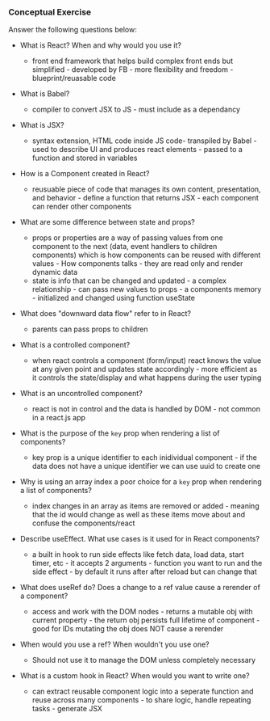 ### Conceptual Exercise

Answer the following questions below:

- What is React? When and why would you use it?
    * front end framework that helps build complex front ends but simplified - developed by FB - more flexibility and freedom - blueprint/reuasable code

- What is Babel?
    * compiler to convert JSX to JS - must include as a dependancy 

- What is JSX?
    * syntax extension, HTML code inside JS code- transpiled by Babel - used to describe UI  and produces react elements - passed to a function and stored in variables

- How is a Component created in React?
    * reusuable piece of code that manages its own content, presentation, and behavior - define a function that returns JSX - each component can render other components

- What are some difference between state and props?
    * props or properties are a way of passing values from one component to the next (data, event handlers to children components) which is how components can be reused with different values - How components talks - they are read only and render dynamic data
    * state is info that can be changed and updated - a complex relationship - can pass new values to props - a components memory - initialized and changed using function useState 

- What does "downward data flow" refer to in React?
    * parents can pass props to children

- What is a controlled component?
    * when react controls a component (form/input) react knows the value at any given point and updates state accordingly - more efficient as it controls the state/display and what happens during the user typing

- What is an uncontrolled component?
    * react is not in control and the data is handled by DOM - not common in a react.js app

- What is the purpose of the `key` prop when rendering a list of components?
    * key prop is a unique identifier to each inidividual component - if the data does not have a unique identifier we can use uuid to create one

- Why is using an array index a poor choice for a `key` prop when rendering a list of components?
    * index changes in an array as items are removed or added - meaning that the id would change as well as these items move about and confuse the components/react 

- Describe useEffect.  What use cases is it used for in React components?
    * a built in hook to run side effects like fetch data, load data, start timer, etc - it accepts 2 arguments - function you want to run and the side effect  - by default it runs after after reload but can change that 

- What does useRef do?  Does a change to a ref value cause a rerender of a component?
    * access and work with the DOM nodes - returns a mutable obj with current property - the return obj persists full lifetime of component - good for IDs mutating the obj does NOT cause a rerender

- When would you use a ref? When wouldn't you use one?
    * Should not use it to manage the DOM unless completely necessary

- What is a custom hook in React? When would you want to write one?
    * can extract reusable component logic into a seperate function and reuse across many components - to share logic, handle repeating tasks - generate JSX
